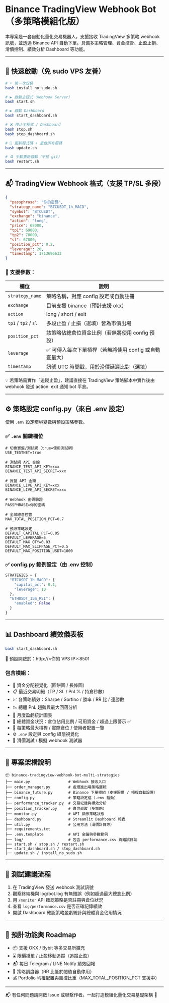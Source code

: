 # Binance TradingView Webhook Bot（多策略模組化版）

本專案是一套自動化量化交易機器人，支援接收 TradingView 多策略 webhook 訊號，並透過 Binance API 自動下單。具備多策略管理、資金控管、止盈止損、滑價控制、績效分析 Dashboard 等功能。

---

## 🚀 快速啟動（免 sudo VPS 友善）

```bash
# ⬇️ 第一次安裝
bash install_no_sudo.sh

# ▶️ 啟動主程式（Webhook Server）
bash start.sh

# ▶️ 啟動 Dashboard
bash start_dashboard.sh

# ❌ 停止主程式 / Dashboard
bash stop.sh
bash stop_dashboard.sh

# 🔄 更新程式碼 + 重啟所有服務
bash update.sh

# ♻️ 手動重新啟動（不拉 git）
bash restart.sh
```

---

## 📬 TradingView Webhook 格式（支援 TP/SL 多段）

```json
{
  "passphrase": "你的密碼",
  "strategy_name": "BTCUSDT_1h_MACD",
  "symbol": "BTCUSDT",
  "exchange": "binance",
  "action": "long",
  "price": 68000,
  "tp1": 69000,
  "tp2": 70000,
  "sl": 67000,
  "position_pct": 0.2,
  "leverage": 20,
  "timestamp": 1713696633
}
```

### 🔑 支援參數：

| 欄位 | 說明 |
|------|------|
| `strategy_name` | 策略名稱，對應 config 設定或自動註冊 |
| `exchange` | 目前支援 binance（預計支援 okx） |
| `action` | long / short / exit |
| `tp1` / `tp2` / `sl` | 多段止盈 / 止損（選填）皆為市價出場 |
| `position_pct` | 該策略佔總倉位資金比例（若無將使用 config 預設） |
| `leverage` | ✅ 可傳入每次下單槓桿（若無將使用 config 或自動查最大） |
| `timestamp` | 訊號 UTC 時間戳，用於滑價延遲比對（選填） |

💡 若策略需實作「追蹤止盈」，建議直接在 TradingView 策略腳本中實作後由 webhook 發送 action: exit 通知 bot 平倉。

---

## ⚙️ 策略設定 config.py（來自 .env 設定）

使用 `.env` 設定環境變數與預設策略參數。

### ✅ `.env` 關鍵欄位

```env
# 切換實盤/測試網（true=使用測試網）
USE_TESTNET=true

# 測試網 API 金鑰
BINANCE_TEST_API_KEY=xxx
BINANCE_TEST_API_SECRET=xxx

# 實盤 API 金鑰
BINANCE_LIVE_API_KEY=xxx
BINANCE_LIVE_API_SECRET=xxx

# Webhook 密碼驗證
PASSPHRASE=你的密碼

# 全域總倉控管
MAX_TOTAL_POSITION_PCT=0.7

# 預設策略設定
DEFAULT_CAPITAL_PCT=0.05
DEFAULT_LEVERAGE=5
DEFAULT_MAX_QTY=0.03
DEFAULT_MAX_SLIPPAGE_PCT=0.5
DEFAULT_MAX_POSITION_USDT=1000
```

### ✅ config.py 範例設定（由 .env 控制）

```python
STRATEGIES = {
  "BTCUSDT_1h_MACD": {
    "capital_pct": 0.1,
    "leverage": 10
  },
  "ETHUSDT_15m_RSI": {
    "enabled": False
  }
}
```

---

## 📊 Dashboard 績效儀表板

```bash
bash start_dashboard.sh
```

📍 預設開啟於：http://<你的 VPS IP>:8501

### 包含模組：

- 🧾 資金分配視覺化（圓餅圖 / 長條圖）
- 📋 最近交易明細（TP / SL / PnL% / 持倉秒數）
- 📈 各策略績效：Sharpe / Sortino / 勝率 / RR 比 / 連勝數
- 📉 總體 PnL 趨勢與最大回落分析
- 📆 月度盈虧統計圖表
- 🧮 總體資金狀況：倉位佔用比例 / 可用資金 / 超過上限警示 ✅
- 🎯 每策略最大槓桿 / 實際倉位 / 使用者配置一覽
- ⚙️ `.env` 設定與 config 組態視覺化
- 🧪 滑價測試 / 模擬 webhook 測試器

---

## 📁 專案架構說明

```
📦 binance-tradingview-webhook-bot-multi-strategies
├── main.py                 # Webhook 接收入口
├── order_manager.py        # 處理進出場策略邏輯
├── binance_future.py       # Binance 下單模組（支援限價 / 槓桿自動設置）
├── config.py               # 策略設定檔（.env 驅動）
├── performance_tracker.py  # 交易紀錄與績效分析
├── position_tracker.py     # 倉位追蹤（多策略）
├── monitor.py              # API 顯示策略狀態
├── dashboard.py            # Streamlit Dashboard 報表
├── util.py                 # 公用方法（滑價計算等）
├── requirements.txt
├── .env.template           # API 金鑰與參數範例
├── log/                    # 包含 performance.csv 與錯誤日誌
├── start.sh / stop.sh / restart.sh
├── start_dashboard.sh / stop_dashboard.sh
├── update.sh / install_no_sudo.sh
```

---

## 🧪 測試建議流程

1. 在 TradingView 發送 webhook 測試訊號
2. 觀察終端機與 log/bot.log 有無錯誤（例如超過最大總倉比例）
3. 用 `/monitor` API 確認策略是否註冊與倉位狀況
4. 查看 `log/performance.csv` 是否正確記錄績效
5. 開啟 Dashboard 確認策略盈虧統計與總體資金佔用情況

---

## 🔮 預計功能與 Roadmap

- 📦 支援 OKX / Bybit 等多交易所擴充
- ⌛ 限價掛單 / 止盈移動追蹤（追蹤止盈）
- 📬 每日 Telegram / LINE Notify 績效回報
- 🧠 策略調度器（RR 比低於閾值自動停用）
- 💰 Portfolio 均權配置與風控比重（MAX_TOTAL_POSITION_PCT 支援中）

---

📬 有任何問題請開啟 Issue 或聯繫作者。一起打造模組化量化交易基礎架構 🔧
